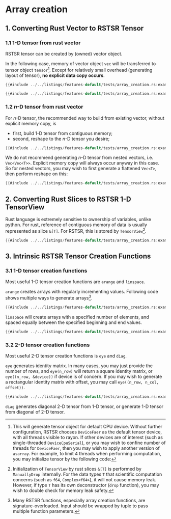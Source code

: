 # Array creation

## 1. Converting Rust Vector to RSTSR Tensor

### 1.1 1-D tensor from rust vector

RSTSR tensor can be created by (owned) vector object.

In the following case, memory of vector object `vec` will be transferred to tensor object `tensor`[^1].
Except for relatively small overhead (generating layout of tensor), **no explicit data copy occurs**.

```rust
{{#include ../../listings/features-default/tests/array_creation.rs:example_01}}
```

[^1]: This will generate tensor object for default CPU device.
Without further configuration, RSTSR chooses `DeviceFaer` as the default tensor device, with all threads visible to rayon.
If other devices are of interest (such as single-threaded `DeviceCpuSerial`), or you may wish to confine number of threads for `DeviceFaer`, then you may wish to apply another version of `asarray`.
For example, to limit 4 threads when performing computation, you may initialize tensor by the following code:

```rust
{{#include ../../listings/features-default/tests/array_creation.rs:example_02}}
```

### 1.2 $n$-D tensor from rust vector

For $n$-D tensor, the recommended way to build from existing vector, without explicit memory copy, is
- first, build 1-D tensor from contiguous memory;
- second, reshape to the $n$-D tensor you desire;

```rust
{{#include ../../listings/features-default/tests/array_creation.rs:example_03}}
```

We do not recommend generating $n$-D tensor from nested vectors, i.e. `Vec<Vec<T>>`.
Explicit memory copy will always occur anyway in this case.
So for nested vectors, you may wish to first generate a flattened `Vec<T>`, then perform reshape on this:
```rust
{{#include ../../listings/features-default/tests/array_creation.rs:example_04}}
```

## 2. Converting Rust Slices to RSTSR 1-D TensorView

Rust language is extremely sensitive to ownership of variables, unlike python.
For rust, reference of contiguous memory of data is usually represented as slice `&[T]`.
For RSTSR, this is stored by `TensorView`[^2].

```rust
{{#include ../../listings/features-default/tests/array_creation.rs:example_05}}
```

[^2]: Initialization of `TensorView` by rust slices `&[T]` is performed by `ManuallyDrop` internally.
For the data types `T` that scientific computation concerns (such as `f64`, `Complex<f64>`), it will not cause memory leak.
However, if type `T` has its own deconstructor (`drop` function), you may wish to double check for memory leak safety.

## 3. Intrinsic RSTSR Tensor Creation Functions

### 3.1 1-D tensor creation functions

Most useful 1-D tensor creation functions are `arange` and `linspace`.

`arange` creates arrays with regularly incrementing values.
Following code shows multiple ways to generate arrays[^3].

```rust
{{#include ../../listings/features-default/tests/array_creation.rs:example_arange}}
```

[^3]: Many RSTSR functions, especially array creation functions, are signature-overloaded.
Input should be wrapped by tuple to pass multiple function parameters.

`linspace` will create arrays with a specified number of elements, and spaced equally between the specified beginning and end values.

```rust
{{#include ../../listings/features-default/tests/array_creation.rs:example_linspace}}
```

### 3.2 2-D tensor creation functions

Most useful 2-D tensor creation functions is `eye` and `diag`.

`eye` generates identity matrix.
In many cases, you may just provide the number of rows, and `eye(n_row)` will return a square identity matrix, or `eye((n_row, &device))` if device is of concern.
If you may wish to generate a rectangular identity matrix with offset, you may call `eye((n_row, n_col, offset))`.

```rust
{{#include ../../listings/features-default/tests/array_creation.rs:example_eye}}
```

`diag` generates diagonal 2-D tensor from 1-D tensor, or generate 1-D tensor from diagonal of 2-D tensor.

